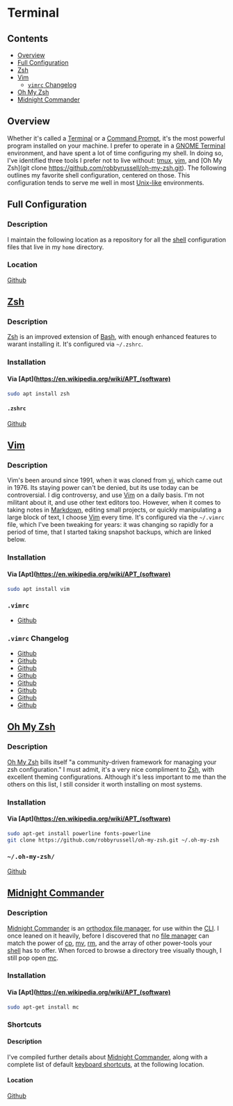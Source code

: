# Terminal

## Contents
- [Overview](#overview)
- [Full Configuration](#full-configuration)
- [Zsh](#zsh)
- [Vim](#vim)
  - [`vimrc` Changelog](#vimrc-changelog)
- [Oh My Zsh](#oh-my-zsh)
- [Midnight Commander](#midnight-commander)

## Overview
Whether it's called a [Terminal](https://en.wikipedia.org/wiki/Terminal_emulator) or a [Command Prompt](https://en.wikipedia.org/wiki/Cmd.exe), it's the most powerful program installed on your machine. I prefer to operate in a [GNOME Terminal](https://en.wikipedia.org/wiki/GNOME_Terminal) environment, and have spent a lot of time configuring my shell. In doing so, I've identified three tools I prefer not to live without: [tmux](https://github.com/tmux/tmux/wiki), [vim](https://www.vim.org/docs.php), and [Oh My Zsh](git clone https://github.com/robbyrussell/oh-my-zsh.git). The following outlines my favorite shell configuration, centered on those. This configuration tends to serve me well in most [Unix-like](https://en.wikipedia.org/wiki/Unix-like) environments.

## Full Configuration

### Description
I maintain the following location as a repository for all the [shell](https://en.wikipedia.org/wiki/Shell_(computing)) configuration files that live in my `home` directory.

### Location
[Github](https://github.com/efournier92/Notes/blob/master/Terminal/configs/)

## [Zsh](https://en.wikipedia.org/wiki/Z_shell)

### Description
[Zsh](https://en.wikipedia.org/wiki/Z_shell) is an improved extension of [Bash](https://en.wikipedia.org/wiki/Bash_(Unix_shell)), with enough enhanced features to warant installing it. It's configured via `~/.zshrc`.

### Installation

#### Via [Apt](https://en.wikipedia.org/wiki/APT_(software)
```bash
sudo apt install zsh
```

#### `.zshrc`
[Github](https://github.com/efournier92/Notes/blob/master/Terminal/configs/.zshrc)

## [Vim](https://en.wikipedia.org/wiki/Vim_(text_editor))

### Description
Vim's been around since 1991, when it was cloned from [vi](https://en.wikipedia.org/wiki/Vi), which came out in 1976. Its staying power can't be denied, but its use today can be controversial. I dig controversy, and use [Vim](https://en.wikipedia.org/wiki/Vim_(text_editor)) on a daily basis. I'm not militant about it, and use other text editors too. However, when it comes to taking notes in [Markdown](https://daringfireball.net/projects/markdown/), editing small projects, or quickly manipulating a large block of text, I choose [Vim](https://en.wikipedia.org/wiki/Vim_(text_editor)) every time. It's configured via the `~/.vimrc` file, which I've been tweaking for years: it was changing so rapidly for a period of time, that I started taking snapshot backups, which are linked below.

### Installation

#### Via [Apt](https://en.wikipedia.org/wiki/APT_(software)
```bash
sudo apt install vim
```

### `.vimrc`
- [Github](https://github.com/efournier92/Notes/blob/master/Terminal/configs/.vimrc)

### `.vimrc` Changelog
- [Github](https://github.com/efournier92/Notes/blob/master/Terminal/Vimrcs/16-05-21_vimrc)
- [Github](https://github.com/efournier92/Notes/blob/master/Terminal/Vimrcs/16-06-20_vimrc)
- [Github](https://github.com/efournier92/Notes/blob/master/Terminal/Vimrcs/16-12-27_vimrc)
- [Github](https://github.com/efournier92/Notes/blob/master/Terminal/Vimrcs/18-01-14_vimrc)
- [Github](https://github.com/efournier92/Notes/blob/master/Terminal/Vimrcs/18-01-17_vimrc)
- [Github](https://github.com/efournier92/Notes/blob/master/Terminal/Vimrcs/18-01-29_vimrc)
- [Github](https://github.com/efournier92/Notes/blob/master/Terminal/Vimrcs/18-02-06_vimrc)
- [Github](https://github.com/efournier92/Notes/blob/master/Terminal/Vimrcs/19-11-07_vimrc)

## [Oh My Zsh](https://github.com/robbyrussell/oh-my-zsh)

### Description
[Oh My Zsh](https://github.com/robbyrussell/oh-my-zsh) bills itself "a community-driven framework for managing your zsh configuration." I must admit, it's a very nice compliment to [Zsh](https://en.wikipedia.org/wiki/Z_shell), with excellent theming configurations. Although it's less important to me than the others on this list, I still consider it worth installing on most systems.

### Installation

#### Via [Apt](https://en.wikipedia.org/wiki/APT_(software)
```bash
sudo apt-get install powerline fonts-powerline
git clone https://github.com/robbyrussell/oh-my-zsh.git ~/.oh-my-zsh
```

### `~/.oh-my-zsh/`
[Github](https://github.com/efournier92/Notes/blob/master/Terminal/.oh-my-zsh)

## [Midnight Commander](https://midnight-commander.org/)

### Description
[Midnight Commander](https://midnight-commander.org/) is an [orthodox file manager](https://en.wikipedia.org/wiki/File_manager#Orthodox_file_managers), for use within the [CLI](https://en.wikipedia.org/wiki/Command-line_interface). I once leaned on it heavily, before I discovered that no [file manager](https://en.wikipedia.org/wiki/File_manager) can match the power of [cp](http://linuxcommand.org/lc3_man_pages/cp1.html), [mv](http://linuxcommand.org/lc3_man_pages/mv1.html), [rm](http://linuxcommand.org/lc3_man_pages/rm1.html), and the array of other power-tools your [shell](https://en.wikipedia.org/wiki/Shell_(computing)) has to offer. When forced to browse a directory tree visually though, I still pop open [mc](https://midnight-commander.org/).

### Installation

#### Via [Apt](https://en.wikipedia.org/wiki/APT_(software)
```bash
sudo apt-get install mc
```

### Shortcuts

#### Description
I've compiled further details about [Midnight Commander](https://midnight-commander.org/), along with a complete list of default [keyboard shortcuts](https://en.wikipedia.org/wiki/Keyboard_shortcut), at the following location.

#### Location
[Github](https://github.com/efournier92/Notes/blob/master/Terminal/MidnightCommander/MidnightCommander.md)

